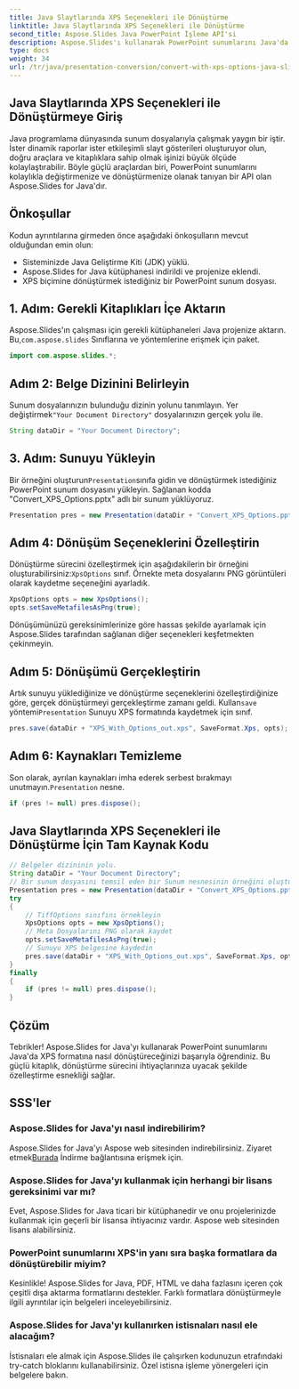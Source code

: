 ```yaml
---
title: Java Slaytlarında XPS Seçenekleri ile Dönüştürme
linktitle: Java Slaytlarında XPS Seçenekleri ile Dönüştürme
second_title: Aspose.Slides Java PowerPoint İşleme API'si
description: Aspose.Slides'ı kullanarak PowerPoint sunumlarını Java'da XPS formatına nasıl dönüştüreceğinizi öğrenin. Sorunsuz bir dönüştürme işlemi için seçenekleri özelleştirin.
type: docs
weight: 34
url: /tr/java/presentation-conversion/convert-with-xps-options-java-slides/
---
```


## Java Slaytlarında XPS Seçenekleri ile Dönüştürmeye Giriş

Java programlama dünyasında sunum dosyalarıyla çalışmak yaygın bir iştir. İster dinamik raporlar ister etkileşimli slayt gösterileri oluşturuyor olun, doğru araçlara ve kitaplıklara sahip olmak işinizi büyük ölçüde kolaylaştırabilir. Böyle güçlü araçlardan biri, PowerPoint sunumlarını kolaylıkla değiştirmenize ve dönüştürmenize olanak tanıyan bir API olan Aspose.Slides for Java'dır.

## Önkoşullar

Kodun ayrıntılarına girmeden önce aşağıdaki önkoşulların mevcut olduğundan emin olun:

- Sisteminizde Java Geliştirme Kiti (JDK) yüklü.
- Aspose.Slides for Java kütüphanesi indirildi ve projenize eklendi.
- XPS biçimine dönüştürmek istediğiniz bir PowerPoint sunum dosyası.

## 1. Adım: Gerekli Kitaplıkları İçe Aktarın

 Aspose.Slides'ın çalışması için gerekli kütüphaneleri Java projenize aktarın. Bu,`com.aspose.slides` Sınıflarına ve yöntemlerine erişmek için paket.

```java
import com.aspose.slides.*;
```

## Adım 2: Belge Dizinini Belirleyin

 Sunum dosyalarınızın bulunduğu dizinin yolunu tanımlayın. Yer değiştirmek`"Your Document Directory"` dosyalarınızın gerçek yolu ile.

```java
String dataDir = "Your Document Directory";
```

## 3. Adım: Sunuyu Yükleyin

 Bir örneğini oluşturun`Presentation`sınıfa gidin ve dönüştürmek istediğiniz PowerPoint sunum dosyasını yükleyin. Sağlanan kodda "Convert_XPS_Options.pptx" adlı bir sunum yüklüyoruz.

```java
Presentation pres = new Presentation(dataDir + "Convert_XPS_Options.pptx");
```

## Adım 4: Dönüşüm Seçeneklerini Özelleştirin

 Dönüştürme sürecini özelleştirmek için aşağıdakilerin bir örneğini oluşturabilirsiniz:`XpsOptions` sınıf. Örnekte meta dosyalarını PNG görüntüleri olarak kaydetme seçeneğini ayarladık.

```java
XpsOptions opts = new XpsOptions();
opts.setSaveMetafilesAsPng(true);
```

Dönüşümünüzü gereksinimlerinize göre hassas şekilde ayarlamak için Aspose.Slides tarafından sağlanan diğer seçenekleri keşfetmekten çekinmeyin.

## Adım 5: Dönüşümü Gerçekleştirin

 Artık sunuyu yüklediğinize ve dönüştürme seçeneklerini özelleştirdiğinize göre, gerçek dönüştürmeyi gerçekleştirme zamanı geldi. Kullan`save` yöntemi`Presentation` Sunuyu XPS formatında kaydetmek için sınıf.

```java
pres.save(dataDir + "XPS_With_Options_out.xps", SaveFormat.Xps, opts);
```

## Adım 6: Kaynakları Temizleme

 Son olarak, ayrılan kaynakları imha ederek serbest bırakmayı unutmayın.`Presentation` nesne.

```java
if (pres != null) pres.dispose();
```

## Java Slaytlarında XPS Seçenekleri ile Dönüştürme İçin Tam Kaynak Kodu

```java
// Belgeler dizininin yolu.
String dataDir = "Your Document Directory";
// Bir sunum dosyasını temsil eden bir Sunum nesnesinin örneğini oluşturun
Presentation pres = new Presentation(dataDir + "Convert_XPS_Options.pptx");
try
{
	// TiffOptions sınıfını örnekleyin
	XpsOptions opts = new XpsOptions();
	// Meta Dosyalarını PNG olarak kaydet
	opts.setSaveMetafilesAsPng(true);
	// Sunuyu XPS belgesine kaydedin
	pres.save(dataDir + "XPS_With_Options_out.xps", SaveFormat.Xps, opts);
}
finally
{
	if (pres != null) pres.dispose();
}
```

## Çözüm

Tebrikler! Aspose.Slides for Java'yı kullanarak PowerPoint sunumlarını Java'da XPS formatına nasıl dönüştüreceğinizi başarıyla öğrendiniz. Bu güçlü kitaplık, dönüştürme sürecini ihtiyaçlarınıza uyacak şekilde özelleştirme esnekliği sağlar.

## SSS'ler

### Aspose.Slides for Java'yı nasıl indirebilirim?

Aspose.Slides for Java'yı Aspose web sitesinden indirebilirsiniz. Ziyaret etmek[Burada](https://releases.aspose.com/slides/java/) İndirme bağlantısına erişmek için.

### Aspose.Slides for Java'yı kullanmak için herhangi bir lisans gereksinimi var mı?

Evet, Aspose.Slides for Java ticari bir kütüphanedir ve onu projelerinizde kullanmak için geçerli bir lisansa ihtiyacınız vardır. Aspose web sitesinden lisans alabilirsiniz.

### PowerPoint sunumlarını XPS'in yanı sıra başka formatlara da dönüştürebilir miyim?

Kesinlikle! Aspose.Slides for Java, PDF, HTML ve daha fazlasını içeren çok çeşitli dışa aktarma formatlarını destekler. Farklı formatlara dönüştürmeyle ilgili ayrıntılar için belgeleri inceleyebilirsiniz.

### Aspose.Slides for Java'yı kullanırken istisnaları nasıl ele alacağım?

İstisnaları ele almak için Aspose.Slides ile çalışırken kodunuzun etrafındaki try-catch bloklarını kullanabilirsiniz. Özel istisna işleme yönergeleri için belgelere bakın.
